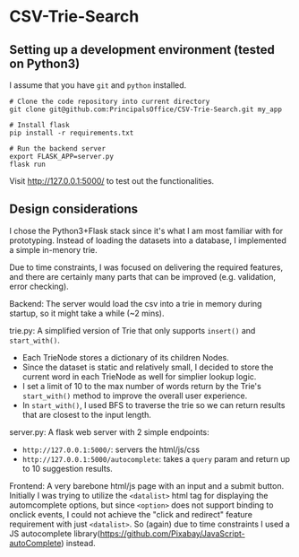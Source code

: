 # CSV-Trie-Search

## Setting up a development environment (tested on Python3)

I assume that you have `git` and `python` installed.

    # Clone the code repository into current directory
    git clone git@github.com:PrincipalsOffice/CSV-Trie-Search.git my_app

    # Install flask
    pip install -r requirements.txt
    
    # Run the backend server
    export FLASK_APP=server.py
    flask run

Visit http://127.0.0.1:5000/ to test out the functionalities.


## Design considerations
I chose the Python3+Flask stack since it's what I am most familiar with for prototyping. Instead of loading the datasets into a database, I implemented a simple in-menory trie.

Due to time constraints, I was focused on delivering the required features, and there are certainly many parts that can be improved (e.g. validation, error checking).


Backend:
The server would load the csv into a trie in memory during startup, so it might take a while (~2 mins).

trie.py: A simplified version of Trie that only supports `insert()` and `start_with()`.
*  Each TrieNode stores a dictionary of its children Nodes.
*  Since the dataset is static and relatively small, I decided to store the current word in each TrieNode as well for simplier lookup logic.
*  I set a limit of 10 to the max number of words return by the Trie's `start_with()` method to improve the overall user experience.
*  In `start_with()`, I used BFS to traverse the trie so we can return results that are closest to the input length.
        
server.py: A flask web server with 2 simple endpoints:
*  `http://127.0.0.1:5000/`: servers the html/js/css
*  `http://127.0.0.1:5000/autocomplete`: takes a `query` param and return up to 10 suggestion results.

Frontend:
A very barebone html/js page with an input and a submit button. Initially I was trying to utilize the `<datalist>` html tag for displaying the automcomplete options, but since `<option>` does not support binding to onclick events, I could not achieve the "click and redirect" feature requirement with just `<datalist>`. So (again) due to time constraints I used a JS autocomplete library(https://github.com/Pixabay/JavaScript-autoComplete) instead.

